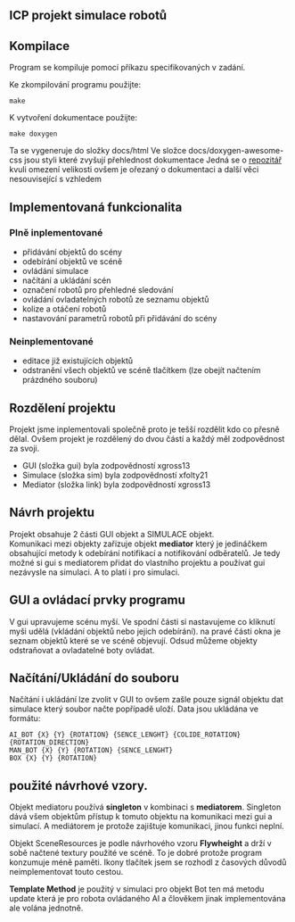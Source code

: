 ## ICP projekt **simulace robotů**

## Kompilace

Program se kompiluje pomocí příkazu specifikovaných v zadání.

Ke zkompilování programu použijte:

    make 

K vytvoření dokumentace použijte:

    make doxygen

Ta se vygeneruje do složky docs/html
Ve složce docs/doxygen-awesome-css jsou styli které zvyšují přehlednost dokumentace 
Jedná se o [repozitář](https://github.com/jothepro/doxygen-awesome-css.git) kvuli omezení velikosti ovšem je ořezaný o dokumentaci a další věci nesouvisející s vzhledem

## Implementovaná funkcionalita

### Plně inplementované
- přidávání objektů do scény
- odebírání objektů ve scéně
- ovládání simulace
- načítání a ukládání scén
- označení robotů pro přehledné sledování
- ovládání ovladatelných robotů ze seznamu objektů
- kolize a otáčení robotů
- nastavování parametrů robotů při přidávání do scény

### Neinplementované
- editace již existujících objektů
- odstranění všech objektů ve scéně tlačítkem (lze obejít načtením prázdného souboru)


## Rozdělení projektu
Projekt jsme inplementovali společně proto je tešší rozdělit kdo co přesně dělal. Ovšem projekt je rozdělený do dvou částí a každý měl zodpovědnost za svoji.

- GUI (složka gui) byla zodpovědností xgross13
- Simulace (složka sim) byla zodpovědností xfolty21
- Mediator (složka link) byla zodpovědností xgross13


## Návrh projektu

Projekt obsahuje 2 části GUI objekt a SIMULACE objekt. \
Komunikaci mezi objekty zařizuje objekt **mediator** který je jedináčkem obsahující metody k odebírání notifikací a notifikování odběratelů. 
Je tedy možné si gui s mediatorem přidat do vlastního projektu a používat gui nezávysle na simulaci. A to platí i pro simulaci.


## GUI a ovládací prvky programu

V gui upravujeme scénu myší. Ve spodní části si nastavujeme co kliknutí myši udělá (vkládání objektů nebo jejich odebírání).
na pravé části okna je seznam objektů které se ve scéně objevují. Odsud můžeme objekty odstraňovat a ovladatelné boty ovládat.


## Načítání/Ukládání do souboru
Načítání i ukládání lze zvolit v GUI to ovšem zašle pouze signál objektu dat simulace který soubor načte popřípadě uloží.
Data jsou ukládána ve formátu:

    AI_BOT {X} {Y} {ROTATION} {SENCE_LENGHT} {COLIDE_ROTATION} {ROTATION_DIRECTION}
    MAN_BOT {X} {Y} {ROTATION} {SENCE_LENGHT}
    BOX {X} {Y} {ROTATION}


## použité návrhové vzory.

Objekt mediatoru používá **singleton** v kombinaci s **mediatorem**. Singleton dává všem objektům přístup k tomuto objektu na komunikaci mezi gui a simulací. A mediátorem je protože zajištuje komunikaci, jinou funkci neplní.

Objekt SceneResources je podle návrhového vzoru **Flywheight** a drží v sobě načtené textury použité ve scéně. To je dobré protože program konzumuje méně paměti.
Ikony tlačítek jsem se rozhodl z časových důvodů neimplementovat touto cestou.

**Template Method** je použitý v simulaci pro objekt Bot ten má metodu update která je pro robota ovládaného AI a člověkem jinak implementována ale volána jednotně.